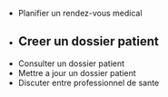 - Planifier un rendez-vous medical
- Creer un dossier patient
    - 
- Consulter un dossier patient
- Mettre a jour un dossier patient
- Discuter entre professionnel de sante